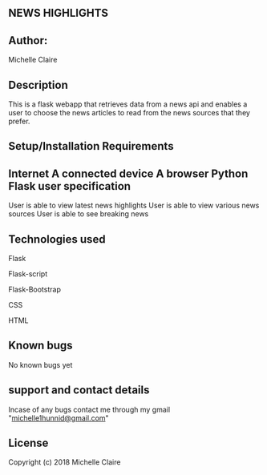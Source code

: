 NEWS HIGHLIGHTS
---
Author:
-------
 Michelle Claire

Description
------
This is a flask webapp that retrieves data from a news api and enables a user to choose the news articles to read from the news sources that they prefer.

Setup/Installation Requirements
-------
Internet
A connected device
A browser
Python
Flask
user specification
-------
User is able to view latest news highlights
User is able to view various news sources
User is able to see breaking news

Technologies used
---
Flask

Flask-script

Flask-Bootstrap

CSS

HTML

Known bugs
-----
No known bugs yet

support and contact details
------
 Incase of any bugs contact me through my gmail "michelle1hunnid@gmail.com"

 License
 ------
 Copyright (c) 2018 Michelle Claire